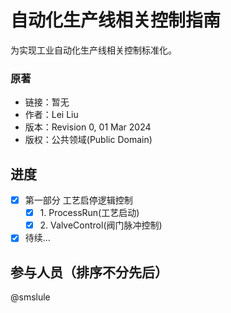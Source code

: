 # 自动化生产线相关控制指南

为实现工业自动化生产线相关控制标准化。

### 原著

- 链接：暂无
- 作者：Lei Liu
- 版本：Revision 0, 01 Mar 2024
- 版权：公共领域(Public Domain)

## 进度

- [x] 第一部分 工艺启停逻辑控制
	- [x] 1\. ProcessRun(工艺启动)
	- [x] 2\. ValveControl(阀门脉冲控制)
- [x] 待续...

## 参与人员（排序不分先后）

@smslule